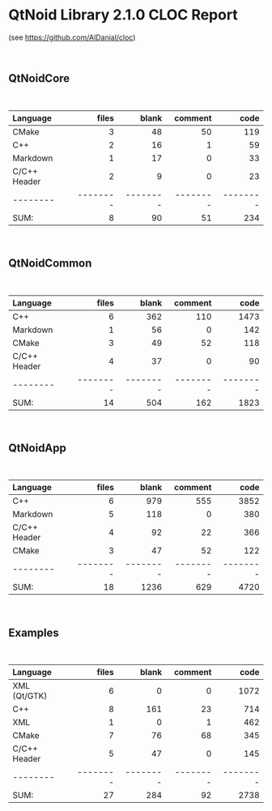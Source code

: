# QtNoid Library 2.1.0 CLOC Report 
(see https://github.com/AlDanial/cloc)

&nbsp;
## QtNoidCore  

&nbsp;

Language|files|blank|comment|code
:-------|-------:|-------:|-------:|-------:
CMake|3|48|50|119
C++|2|16|1|59
Markdown|1|17|0|33
C/C++ Header|2|9|0|23
--------|--------|--------|--------|--------
SUM:|8|90|51|234

&nbsp;

## QtNoidCommon

&nbsp;

Language|files|blank|comment|code
:-------|-------:|-------:|-------:|-------:
C++|6|362|110|1473
Markdown|1|56|0|142
CMake|3|49|52|118
C/C++ Header|4|37|0|90
--------|--------|--------|--------|--------
SUM:|14|504|162|1823

&nbsp;

## QtNoidApp 

&nbsp;

Language|files|blank|comment|code
:-------|-------:|-------:|-------:|-------:
C++|6|979|555|3852
Markdown|5|118|0|380
C/C++ Header|4|92|22|366
CMake|3|47|52|122
--------|--------|--------|--------|--------
SUM:|18|1236|629|4720

&nbsp;

## Examples  

&nbsp;

Language|files|blank|comment|code
:-------|-------:|-------:|-------:|-------:
XML (Qt/GTK)|6|0|0|1072
C++|8|161|23|714
XML|1|0|1|462
CMake|7|76|68|345
C/C++ Header|5|47|0|145
--------|--------|--------|--------|--------
SUM:|27|284|92|2738

